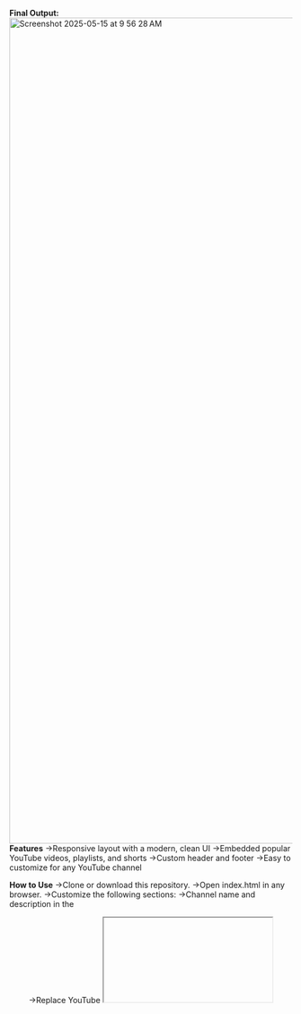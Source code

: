 **Final Output:**
<img width="1470" alt="Screenshot 2025-05-15 at 9 56 28 AM" src="https://github.com/user-attachments/assets/aa43ed1e-7e79-4d3c-880d-1370523ea8ac" 
  />**Features**
->Responsive layout with a modern, clean UI
->Embedded popular YouTube videos, playlists, and shorts
->Custom header and footer
->Easy to customize for any YouTube channel

**How to Use**
->Clone or download this repository.
->Open index.html in any browser.
->Customize the following sections:
->Channel name and description in the <header>
->Replace YouTube <iframe> URLs with your own video, playlist, and shorts links
->Update the footer with your name or brand

**Workflow flow of the project**
<img width="1470" alt="Screenshot 2025-05-15 at 9 29 32 AM" src="https://github.com/user-attachments/assets/aa7108fb-08f4-4c47-b598-ad3af46bb353" />


**Complete Details of the project**

* This project is a simple yet visually engaging HTML webpage designed to showcase content from your YouTube channel — specifically featuring your most popular videos, top playlists, and YouTube Shorts. It's ideal for creators who want to build a standalone portfolio page or a landing page for their channel without the need for complex frameworks or backend systems.

* The layout of the page is clean and modern, built entirely with HTML and CSS. It includes a header section with your channel name and a short description, followed by separate sections for featured videos, playlists, and shorts. Each of these sections uses embedded YouTube iframes, allowing visitors to watch your content directly from the page without leaving it.

* The styling is fully responsive and mobile-friendly to a basic degree. The layout uses flexbox to align and space out the videos and playlists neatly. The header uses a bold red background — typically associated with YouTube branding — but you can easily customize this to reflect your own channel's color scheme.

* To use this project, simply open the index.html file in any modern web browser. If you want to personalize it, replace the embedded YouTube links with your own video, playlist, and Shorts URLs. You can also edit the channel name, description, and footer text to suit your branding. No additional setup or libraries are required.

* This webpage can serve multiple purposes — from acting as a media kit, portfolio, or even a basic landing page for promotional purposes. Whether you're sharing this with sponsors, fans, or embedding it into a larger site, it's an easy way to show off your best YouTube content in a structured format.

* Lastly, this project is completely open-source and customizable. You are encouraged to modify and extend it as needed. Add more styling, interactivity with JavaScript, or host it on GitHub Pages, Netlify, or your own domain. The simple codebase ensures it's beginner-friendly and easy to maintain.





